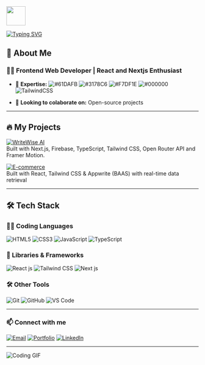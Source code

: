 <img src="https://media.giphy.com/media/hvRJCLFzcasrR4ia7z/giphy.gif" width="50">

[![Typing SVG](https://readme-typing-svg.demolab.com?font=&weight=900&size=30&duration=2000&pause=300&center=false&vCenter=false&multiline=false&width=600&lines=Hi+I'm+Daniyal;Passionate+Frontend+Developer🔥;Specialized+in+React+and+Nextjs🚀)](https://git.io/typing-svg)

## 🚀 About Me  

### 👨‍💻 **Frontend Web Developer | React and Nextjs Enthusiast**  

- 🎯 **Expertise:** ![#61DAFB](https://img.shields.io/badge/-React-61DAFB?style=flat&logo=react&logoColor=black) ![#3178C6](https://img.shields.io/badge/-TypeScript-3178C6?style=flat&logo=typescript&logoColor=white) ![#F7DF1E](https://img.shields.io/badge/-JavaScript-F7DF1E?style=flat&logo=javascript&logoColor=black) ![#000000](https://img.shields.io/badge/-Next.js-000000?style=flat&logo=next.js&logoColor=white) ![TailwindCSS](https://img.shields.io/badge/-TailwindCSS-38B2AC?style=flat&logo=tailwind-css&logoColor=white)

- 💙 **Looking to colaborate on:** Open-source projects

---

## 🔥 My Projects  

[![WriteWise AI](https://img.shields.io/badge/🚀%20WriteWise%20AI%20-F97316?style=for-the-badge&logo=next.js&logoColor=white)](https://writewise-ai.vercel.app/)  
Built with Next.js, Firebase, TypeScript, Tailwind CSS, Open Router API and Framer Motion.

[![E-commerce](https://img.shields.io/badge/🌟%20E--commerce-FF9900?style=for-the-badge&logo=shopify&logoColor=white)](https://github.com/Daniyalk0/onixstore)  
Built with React, Tailwind CSS & Appwrite (BAAS) with real-time data retrieval  



 ---

## 🛠 Tech Stack  

### 👨‍💻 Coding Languages  
![HTML5](https://img.shields.io/badge/-HTML5-E34F26?style=flat&logo=html5&logoColor=white) 
![CSS3](https://img.shields.io/badge/-CSS3-1572B6?style=flat&logo=css3&logoColor=white) 
![JavaScript](https://img.shields.io/badge/-JavaScript-F7DF1E?style=flat&logo=javascript&logoColor=black) 
![TypeScript](https://img.shields.io/badge/-TypeScript-3178C6?style=flat&logo=typescript&logoColor=white)  

### 🚀 Libraries & Frameworks  
![React js](https://img.shields.io/badge/-React-61DAFB?style=flat&logo=react&logoColor=black) 
![Tailwind CSS](https://img.shields.io/badge/-TailwindCSS-38B2AC?style=flat&logo=tailwind-css&logoColor=white)
![Next js](https://img.shields.io/badge/-Next.js-000000?style=flat&logo=next.js&logoColor=white)

### 🛠 Other Tools  
![Git](https://img.shields.io/badge/-Git-F05032?style=flat&logo=git&logoColor=white) 
![GitHub](https://img.shields.io/badge/-GitHub-181717?style=flat&logo=github&logoColor=white) 
![VS Code](https://img.shields.io/badge/-VS%20Code-007ACC?style=flat&logo=visual-studio-code&logoColor=white)  

---

### 📫 **Connect with me**  
[![Email](https://img.shields.io/badge/Email-red?style=flat-square&logo=gmail&logoColor=white)](mailto:getdaniyalkhan@gmail.com)
[![Portfolio](https://img.shields.io/badge/Portfolio-blue?style=flat-square&logo=vercel&logoColor=white)](https://daniyal-khan.vercel.app/)
[![LinkedIn](https://img.shields.io/badge/LinkedIn-blue?style=flat-square&logo=linkedin&logoColor=white)](https://www.linkedin.com/in/daniyal-khan-648107263/)

 ---

 ![Coding GIF](https://media.giphy.com/media/qgQUggAC3Pfv687qPC/giphy.gif)



<!--
**Daniyalk0/Daniyalk0** is a ✨ _special_ ✨ repository because its `README.md` (this file) appears on your GitHub profile.

Here are some ideas to get you started:

- 🔭 I’m currently working on ...
- 🌱 I’m currently learning ...
- 👯 I’m looking to collaborate on ...
- 🤔 I’m looking for help with ...
- 💬 Ask me about ...
- 📫 How to reach me: ...
- 😄 Pronouns: ...
- ⚡ Fun fact: ...
-->

